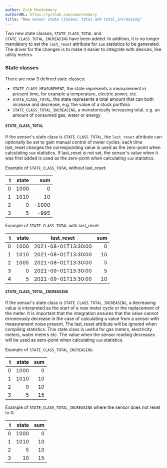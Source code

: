 ```yaml
---
author: Erik Montnémery
authorURL: https://github.com/emontnemery
title: "New sensor state classes: total and total_increasing"
---
```


Two new state classes, `STATE_CLASS_TOTAL` and `STATE_CLASS_TOTAL_INCREASING` have been
added. In addition, it is no longer mandatory to set the `last_reset` attribute for
`sum` statistics to be generated. The driver for the changes is to make it easier to
integrate with devices, like utility meters.

### State classes

There are now 3 defined state classes:

- `STATE_CLASS_MEASUREMENT`, the state represents a measurement in present time, for 
   example a temperature, electric power, etc.
- `STATE_CLASS_TOTAL`, the state represents a total amount that can both increase and
   decrease, e.g. the value of a stock portfolio
- `STATE_CLASS_TOTAL_INCREASING`, a monotonically increasing total, e.g. an amount of
   consumed gas, water or energy

#### `STATE_CLASS_TOTAL`

If the sensor's state class is `STATE_CLASS_TOTAL`, the `last_reset` attribute can
optionally be set to gain manual control of meter cycles; each time last_reset changes
the corresponding value is used as the zero-point when calculating `sum` statistics.
If last_reset is not set, the sensor's value when it was first added is used as the
zero-point when calculating `sum` statistics.

Example of `STATE_CLASS_TOTAL` without last_reset:

| t    | state  | sum    |
| ---: | -----: | -----: |
|   0  |  1000  |     0  |
|   1  |  1010  |    10  |
|   2  |     0  | -1000  |
|   3  |     5  |  -995  |

Example of `STATE_CLASS_TOTAL` with last_reset:

| t    | state  | last_reset          | sum    |
| ---: | -----: | ------------------- | -----: |
|   0  |  1000  | 2021-08-01T13:30:00 |     0  |
|   1  |  1010  | 2021-08-01T13:30:00 |    10  |
|   2  |  1005  | 2021-08-01T13:30:00 |     5  |
|   3  |     0  | 2021-09-01T13:30:00 |     5  |
|   4  |     5  | 2021-09-01T13:30:00 |    10  |


#### `STATE_CLASS_TOTAL_INCREASING`

If the sensor's state class is `STATE_CLASS_TOTAL_INCREASING`, a decreasing value is
interpreted as the start of a new meter cycle or the replacement of the meter. It is
important that the integration ensures that the value cannot erroneously decrease in 
the case of calculating a value from a sensor with measurement noise present. The
last_reset attribute will be ignored when compiling statistics. This state class is
useful for gas meters, electricity meters, water meters etc. The value when the sensor
reading decreases will be used as zero-point when calculating `sum` statistics.

Example of `STATE_CLASS_TOTAL_INCREASING`:

| t    | state  | sum  |
| ---: | -----: | ---: |
|   0  |  1000  |   0  |
|   1  |  1010  |  10  |
|   2  |     0  |  10  |
|   3  |     5  |  15  |

Example of `STATE_CLASS_TOTAL_INCREASING` where the sensor does not reset to 0:

| t    | state  | sum  |
| ---: | -----: | ---: |
|   0  |  1000  |   0  |
|   1  |  1010  |  10  |
|   2  |     5  |  10  |
|   3  |     10 |  15  |
